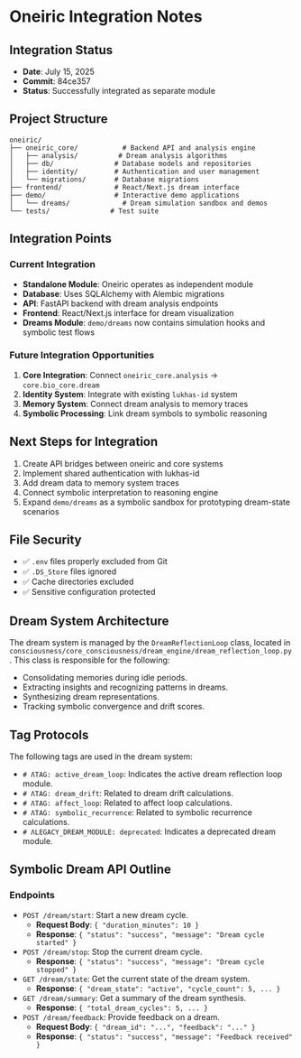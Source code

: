 # Oneiric Integration Notes

## Integration Status
- **Date**: July 15, 2025
- **Commit**: 84ce357
- **Status**: Successfully integrated as separate module

## Project Structure
```
oneiric/
├── oneiric_core/           # Backend API and analysis engine
│   ├── analysis/          # Dream analysis algorithms
│   ├── db/               # Database models and repositories
│   ├── identity/         # Authentication and user management
│   └── migrations/       # Database migrations
├── frontend/             # React/Next.js dream interface
├── demo/                 # Interactive demo applications
│   └── dreams/             # Dream simulation sandbox and demos
└── tests/               # Test suite
```

## Integration Points

### Current Integration
- **Standalone Module**: Oneiric operates as independent module
- **Database**: Uses SQLAlchemy with Alembic migrations
- **API**: FastAPI backend with dream analysis endpoints
- **Frontend**: React/Next.js interface for dream visualization
- **Dreams Module**: `demo/dreams` now contains simulation hooks and symbolic test flows

### Future Integration Opportunities
1. **Core Integration**: Connect `oneiric_core.analysis` → `core.bio_core.dream`
2. **Identity System**: Integrate with existing `lukhas-id` system
3. **Memory System**: Connect dream analysis to memory traces
4. **Symbolic Processing**: Link dream symbols to symbolic reasoning

## Next Steps for Integration
1. Create API bridges between oneiric and core systems
2. Implement shared authentication with lukhas-id
3. Add dream data to memory system traces
4. Connect symbolic interpretation to reasoning engine
5. Expand `demo/dreams` as a symbolic sandbox for prototyping dream-state scenarios

## File Security
- ✅ `.env` files properly excluded from Git
- ✅ `.DS_Store` files ignored
- ✅ Cache directories excluded
- ✅ Sensitive configuration protected

## Dream System Architecture

The dream system is managed by the `DreamReflectionLoop` class, located in `consciousness/core_consciousness/dream_engine/dream_reflection_loop.py`. This class is responsible for the following:

*   Consolidating memories during idle periods.
*   Extracting insights and recognizing patterns in dreams.
*   Synthesizing dream representations.
*   Tracking symbolic convergence and drift scores.

## Tag Protocols

The following tags are used in the dream system:

*   `# ΛTAG: active_dream_loop`: Indicates the active dream reflection loop module.
*   `# ΛTAG: dream_drift`: Related to dream drift calculations.
*   `# ΛTAG: affect_loop`: Related to affect loop calculations.
*   `# ΛTAG: symbolic_recurrence`: Related to symbolic recurrence calculations.
*   `# ΛLEGACY_DREAM_MODULE: deprecated`: Indicates a deprecated dream module.

## Symbolic Dream API Outline

### Endpoints

*   `POST /dream/start`: Start a new dream cycle.
    *   **Request Body**: `{ "duration_minutes": 10 }`
    *   **Response**: `{ "status": "success", "message": "Dream cycle started" }`
*   `POST /dream/stop`: Stop the current dream cycle.
    *   **Response**: `{ "status": "success", "message": "Dream cycle stopped" }`
*   `GET /dream/state`: Get the current state of the dream system.
    *   **Response**: `{ "dream_state": "active", "cycle_count": 5, ... }`
*   `GET /dream/summary`: Get a summary of the dream synthesis.
    *   **Response**: `{ "total_dream_cycles": 5, ... }`
*   `POST /dream/feedback`: Provide feedback on a dream.
    *   **Request Body**: `{ "dream_id": "...", "feedback": "..." }`
    *   **Response**: `{ "status": "success", "message": "Feedback received" }`
